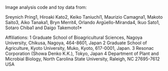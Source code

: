 Image analysis code and toy data from:

Sreynich Pring1, Hiroaki Kato2, Keiko Taniuchi1, Maurizio Camagna1, Makoto Saito3, Aiko Tanaka1, Bryn Merrit4, Orlando Argüello-Miranda4, Ikuo Sato1, Sotaro Chiba1 and Daigo Takemoto1*

Affiliations:
1 Graduate School of Bioagricultural Sciences, Nagoya University, Chikusa, Nagoya, 464-8601, Japan
2 Graduate School of Agriculture, Kyoto University, Muko, Kyoto, 617-0001, Japan.
3 Resonac Corporation (Showa Denko K.K.), Tokyo, Japan
4 Department of Plant and Microbial Biology, North Carolina State University, Raleigh, NC 27695-7612 USA
